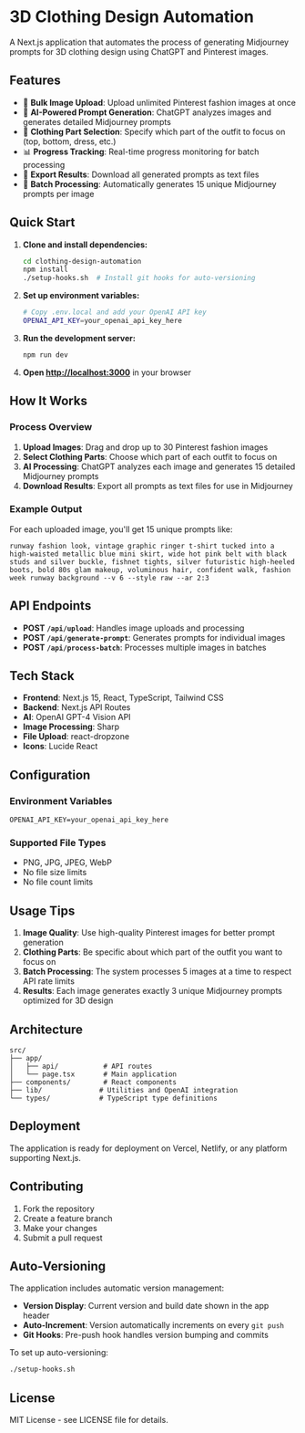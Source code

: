 # 3D Clothing Design Automation

A Next.js application that automates the process of generating Midjourney prompts for 3D clothing design using ChatGPT and Pinterest images.

## Features

- 📸 **Bulk Image Upload**: Upload unlimited Pinterest fashion images at once
- 🤖 **AI-Powered Prompt Generation**: ChatGPT analyzes images and generates detailed Midjourney prompts
- 🎯 **Clothing Part Selection**: Specify which part of the outfit to focus on (top, bottom, dress, etc.)
- 📊 **Progress Tracking**: Real-time progress monitoring for batch processing
- 💾 **Export Results**: Download all generated prompts as text files
- 🔄 **Batch Processing**: Automatically generates 15 unique Midjourney prompts per image

## Quick Start

1. **Clone and install dependencies:**
   ```bash
   cd clothing-design-automation
   npm install
   ./setup-hooks.sh  # Install git hooks for auto-versioning
   ```

2. **Set up environment variables:**
   ```bash
   # Copy .env.local and add your OpenAI API key
   OPENAI_API_KEY=your_openai_api_key_here
   ```

3. **Run the development server:**
   ```bash
   npm run dev
   ```

4. **Open [http://localhost:3000](http://localhost:3000)** in your browser

## How It Works

### Process Overview

1. **Upload Images**: Drag and drop up to 30 Pinterest fashion images
2. **Select Clothing Parts**: Choose which part of each outfit to focus on
3. **AI Processing**: ChatGPT analyzes each image and generates 15 detailed Midjourney prompts
4. **Download Results**: Export all prompts as text files for use in Midjourney

### Example Output

For each uploaded image, you'll get 15 unique prompts like:

```
runway fashion look, vintage graphic ringer t-shirt tucked into a high-waisted metallic blue mini skirt, wide hot pink belt with black studs and silver buckle, fishnet tights, silver futuristic high-heeled boots, bold 80s glam makeup, voluminous hair, confident walk, fashion week runway background --v 6 --style raw --ar 2:3
```

## API Endpoints

- **POST `/api/upload`**: Handles image uploads and processing
- **POST `/api/generate-prompt`**: Generates prompts for individual images
- **POST `/api/process-batch`**: Processes multiple images in batches

## Tech Stack

- **Frontend**: Next.js 15, React, TypeScript, Tailwind CSS
- **Backend**: Next.js API Routes
- **AI**: OpenAI GPT-4 Vision API
- **Image Processing**: Sharp
- **File Upload**: react-dropzone
- **Icons**: Lucide React

## Configuration

### Environment Variables

```env
OPENAI_API_KEY=your_openai_api_key_here
```

### Supported File Types

- PNG, JPG, JPEG, WebP
- No file size limits
- No file count limits

## Usage Tips

1. **Image Quality**: Use high-quality Pinterest images for better prompt generation
2. **Clothing Parts**: Be specific about which part of the outfit you want to focus on
3. **Batch Processing**: The system processes 5 images at a time to respect API rate limits
4. **Results**: Each image generates exactly 3 unique Midjourney prompts optimized for 3D design

## Architecture

```
src/
├── app/
│   ├── api/           # API routes
│   └── page.tsx       # Main application
├── components/        # React components
├── lib/              # Utilities and OpenAI integration
└── types/            # TypeScript type definitions
```

## Deployment

The application is ready for deployment on Vercel, Netlify, or any platform supporting Next.js.

## Contributing

1. Fork the repository
2. Create a feature branch
3. Make your changes
4. Submit a pull request

## Auto-Versioning

The application includes automatic version management:

- **Version Display**: Current version and build date shown in the app header
- **Auto-Increment**: Version automatically increments on every `git push`
- **Git Hooks**: Pre-push hook handles version bumping and commits

To set up auto-versioning:
```bash
./setup-hooks.sh
```

## License

MIT License - see LICENSE file for details.
